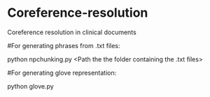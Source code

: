 # Coreference-resolution
Coreference resolution in clinical documents

#For generating phrases from .txt files:

python npchunking.py <Path the the folder containing the .txt files>

#For generating glove representation:

python glove.py <Path to the corpus pickle file> <Path to the file containing phrases> 

